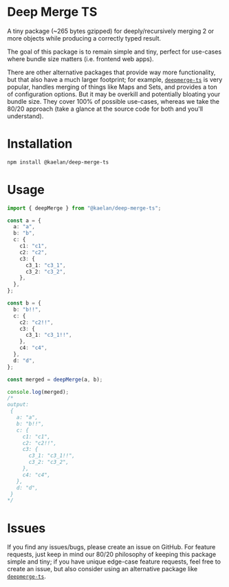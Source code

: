 # Deep Merge TS

A tiny package (~265 bytes gzipped) for deeply/recursively merging 2 or more objects while producing a correctly typed result.

The goal of this package is to remain simple and tiny, perfect for use-cases where bundle size matters (i.e. frontend web apps).

There are other alternative packages that provide way more functionality, but that also have a much larger footprint; for example, [`deepmerge-ts`](https://github.com/RebeccaStevens/deepmerge-ts) is very popular, handles merging of things like Maps and Sets, and provides a ton of configuration options. But it may be overkill and potentially bloating your bundle size. They cover 100% of possible use-cases, whereas we take the 80/20 approach (take a glance at the source code for both and you'll understand).

# Installation

```bash
npm install @kaelan/deep-merge-ts
```

# Usage

```ts
import { deepMerge } from "@kaelan/deep-merge-ts";

const a = {
  a: "a",
  b: "b",
  c: {
    c1: "c1",
    c2: "c2",
    c3: {
      c3_1: "c3_1",
      c3_2: "c3_2",
    },
  },
};

const b = {
  b: "b!!",
  c: {
    c2: "c2!!",
    c3: {
      c3_1: "c3_1!!",
    },
    c4: "c4",
  },
  d: "d",
};

const merged = deepMerge(a, b);

console.log(merged);
/* 
output:
 {
   a: "a",
   b: "b!!",
   c: {
     c1: "c1",
     c2: "c2!!",
     c3: {  
       c3_1: "c3_1!!",
       c3_2: "c3_2",
     },
     c4: "c4",
   },
   d: "d",
 }
*/
```

# Issues

If you find any issues/bugs, please create an issue on GitHub. For feature requests, just keep in mind our 80/20 philosophy of keeping this package simple and tiny; if you have unique edge-case feature requests, feel free to create an issue, but also consider using an alternative package like [`deepmerge-ts`](https://github.com/RebeccaStevens/deepmerge-ts).
